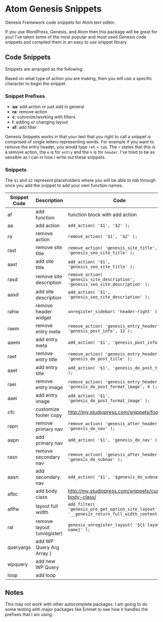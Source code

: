 # Atom Genesis Snippets

Genesis Framework code snippets for Atom text editor.

If you use WordPress, Genesis, and Atom then this package will be great for you! I've taken some of the most popular and most used Genesis code snippets and compiled them in an easy to use snippet library.

## Code Snippets
Snippets are arranged as the following:

Based on what type of action you are making, then you will use a specific character to begin the snippet.

### Snippet Prefixes
- **aa**: add action or just add in general
- **ra**: remove action
- **c**: cutomize/working with filters
- **l**: adding or changing layout
- **af**: add filter

Genesis Snippets works in that your text that you right to call a snippet is comprised of single letters representing words. For example if you want to remove the entry header, you would type `reh` + `tab`. The `r` states that this is a remove action, the `e` is for `entry` and the `h` is for `header`. I've tried to be as sensible as I can in how I write out these snippets.

### Snippets
The `$1` and `$2` represent placeholders where you will be able to *tab* through once you add the snippet to add your own function names.

| Snippet Code  | Description | Code        |
| ------------- | ----------- | ------------|
| af    | add function | function block with add action |
| aa    | add action | `add_action( '$1', '$2' );` |
| ra    | remove action     | `remove_action( '$1', '$2' );` |
| rast   | remove site title | `remove_action( 'genesis_site_title', 'genesis_seo_site_title' );` |
| aast   | add site title | `add_action( '$1', 'genesis_seo_site_title' );` |
| rasd   | remove site description | `remove_action( 'genesis_site_description', 'genesis_seo_site_description' );` |
| aasd   | add site description | `add_action( '$1', 'genesis_seo_site_description' );` |
| rahw   | remove header widget | `unregister_sidebar( 'header-right' );` |
| raem   | remove entry meta | `remove_action( 'genesis_entry_header', 'genesis_post_info', 12 );` |
| aaem   | add entry meta | `add_action( '$1', 'genesis_post_info' );` |
| raet   | remove entry title | `remove_action( 'genesis_entry_header', 'genesis_do_post_title' );` |
| aaet   | add entry title | `add_action( '$1', 'genesis_do_post_title' );` |
| raei   | remove entry image | `remove_action( 'genesis_entry_header', 'genesis_do_post_format_image', 4 );` |
| aaei   | add entry image | `add_action( '$1', 'genesis_do_post_format_image' );` |
| cfc   | customize footer copy | http://my.studiopress.com/snippets/footer/ |
| rapn   | remove primary nav | `remove_action( 'genesis_after_header', 'genesis_do_nav' );` |
| aapn   | add primary nav | `add_action( '$1', 'genesis_do_nav' );` |
| rasn   | remove secondary nav | `remove_action( 'genesis_after_header', 'genesis_do_subnav' );` |
| aasn   | add secondary nav | `add_action( '$1', '$genesis_do_subnav' );` |
| afbc   | add body class | http://my.studiopress.com/snippets/custom-body-class/ |
| aflfw   | layout full width | `add_filter( 'genesis_pre_get_option_site_layout', '__genesis_return_full_width_content' );` |
| ral    | remove layout (unregister) | `genesis_unregister_layout( '${1 layout-name}' );` |
| queryargs | add WP Query Arg Array }
| wpquery | add new WP Query |
| loop | add loop |

## Notes
This may not work with other autocomplete packages. I am going to do some testing with major packages like Emmet to see how it handles the prefixes that I am using.
